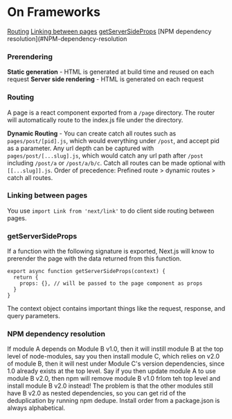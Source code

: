 # On Frameworks
[Routing](#routing)
[Linking between pages](#linking-between-pages)
[getServerSideProps](#getServerSideProps)
[NPM dependency resolution](#NPM-dependency-resolution

### Prerendering
**Static generation** - HTML is generated at build time and reused on each request
**Server side rendering** - HTML is generated on each request

### Routing
A page is a react component exported from a `/page` directory. The router will automatically route to the index.js file under the directory. 

**Dynamic Routing** - You can create catch all routes such as `pages/post/[pid].js`, which would everything under `/post`, and accept pid as a parameter.
Any url depth can be captured with `pages/post/[...slug].js`, which would catch any url path after `/post` including `/post/a` or `/post/a/b/c`.
Catch all routes can be made optional with `[[...slug]].js`. Order of precedence: Prefined route > dynamic routes > catch all routes. 

### Linking between pages
You use `import Link from 'next/link'` to do client side routing between pages.

### getServerSideProps
If a function with the following signature is exported, Next.js will know to prerender the page with the data returned from this function.  
```
export async function getServerSideProps(context) {
  return {
    props: {}, // will be passed to the page component as props
  }
}
```
The context object contains important things like the request, response, and query parameters. 

### NPM dependency resolution

If module A depends on Module B v1.0, then it will instill module B at the top level of node-modules, say you then install module C, which relies on v2.0 of module B, then it will nest under Module C's version dependencies, since 1.0 already exists at the top level. Say if you then update module A to use module B v2.0, then npm will remove module B v1.0 frlom teh top level and install module B v2.0 instead! The problem is that the other modules still have B v2.0 as nested dependencies, so you can get rid of the deduplication by running npm dedupe. Install order from a package.json is always alphabetical. 
